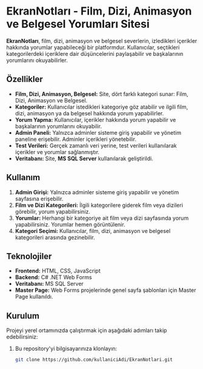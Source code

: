 # EkranNotları - Film, Dizi, Animasyon ve Belgesel Yorumları Sitesi

**EkranNotları**, film, dizi, animasyon ve belgesel severlerin, izledikleri içerikler hakkında yorumlar yapabileceği bir platformdur. Kullanıcılar, seçtikleri kategorilerdeki içeriklere dair düşüncelerini paylaşabilir ve başkalarının yorumlarını okuyabilirler.

## Özellikler

- **Film, Dizi, Animasyon, Belgesel:** Site, dört farklı kategori sunar: Film, Dizi, Animasyon ve Belgesel.
- **Kategoriler:** Kullanıcılar istedikleri kategoriye göz atabilir ve ilgili film, dizi, animasyon ya da belgesel hakkında yorum yapabilirler.
- **Yorum Yapma:** Kullanıcılar, içerikler hakkında yorum yapabilir ve başkalarının yorumlarını okuyabilir.
- **Admin Paneli:** Yalnızca adminler sisteme giriş yapabilir ve yönetim paneline erişebilir. Adminler içerikleri yönetebilir.
- **Test Verileri:** Gerçek zamanlı veri yerine, test verileri kullanılarak içerikler ve yorumlar sağlanmıştır.
- **Veritabanı:** Site, **MS SQL Server** kullanılarak geliştirildi.

## Kullanım

1. **Admin Girişi:** Yalnızca adminler sisteme giriş yapabilir ve yönetim sayfasına erişebilir.
2. **Film ve Dizi Kategorileri:** İlgili kategorilere giderek film veya dizileri görebilir, yorum yapabilirsiniz.
3. **Yorumlar:** Herhangi bir kategoriye ait film veya dizi sayfasında yorum yapabilirsiniz. Yorumlar hemen görüntülenir.
4. **Kategori Seçimi:** Kullanıcılar, film, dizi, animasyon ve belgesel kategorileri arasında gezinebilir.

## Teknolojiler

- **Frontend:** HTML, CSS, JavaScript
- **Backend:** C# .NET Web Forms
- **Veritabanı:** MS SQL Server
- **Master Page:** Web Forms projelerinde genel sayfa şablonları için Master Page kullanıldı.
  
## Kurulum

Projeyi yerel ortamınızda çalıştırmak için aşağıdaki adımları takip edebilirsiniz:

1. Bu repository'yi bilgisayarınıza klonlayın:
   ```bash
   git clone https://github.com/kullaniciAdi/EkranNotlari.git

